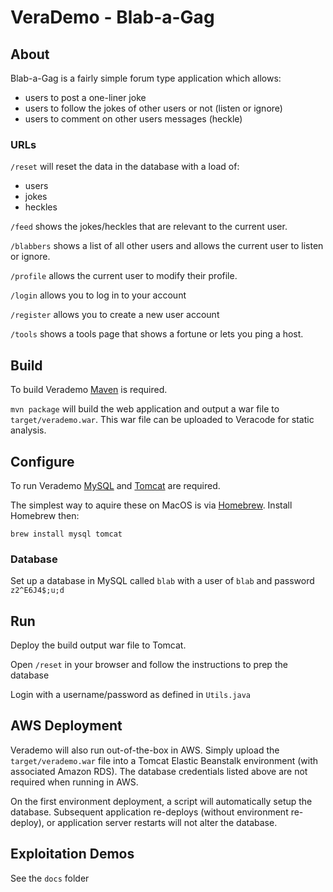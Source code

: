 # VeraDemo - Blab-a-Gag  
            
## About                   
     
Blab-a-Gag is a fairly simple forum type application which allows:
 - users to post a one-liner joke 
 - users to follow the jokes of other users or not (listen or ignore)
 - users to comment on other users messages (heckle)
         
### URLs  

`/reset` will reset the data in the database with a load of:
 - users
 - jokes 
 - heckles
  
`/feed` shows the jokes/heckles that are relevant to the current user.

`/blabbers` shows a list of all other users and allows the current user to listen or ignore.

`/profile` allows the current user to modify their profile.

`/login` allows you to log in to your account

`/register` allows you to create a new user account

`/tools` shows a tools page that shows a fortune or lets you ping a host.


## Build

To build Verademo [Maven](https://maven.apache.org) is required.

`mvn package` will build the web application and output a war file to `target/verademo.war`. This war file can be uploaded to Veracode for static analysis.

## Configure

To run Verademo [MySQL](https://www.mysql.com/) and [Tomcat](https://tomcat.apache.org/) are required.

The simplest way to aquire these on MacOS is via [Homebrew](http://brew.sh/). Install Homebrew then:

    brew install mysql tomcat

### Database

Set up a database in MySQL called `blab` with a user of `blab` and password `z2^E6J4$;u;d`
 
## Run

Deploy the build output war file to Tomcat.

Open `/reset` in your browser and follow the instructions to prep the database

Login with a username/password as defined in `Utils.java`

## AWS Deployment

Verademo will also run out-of-the-box in AWS. Simply upload the `target/verademo.war` file into a Tomcat Elastic Beanstalk environment (with associated Amazon RDS). The database credentials listed above are not required when running in AWS.

On the first environment deployment, a script will automatically setup the database. Subsequent application re-deploys (without environment re-deploy), or application server restarts will not alter the database.

## Exploitation Demos

See the `docs` folder
